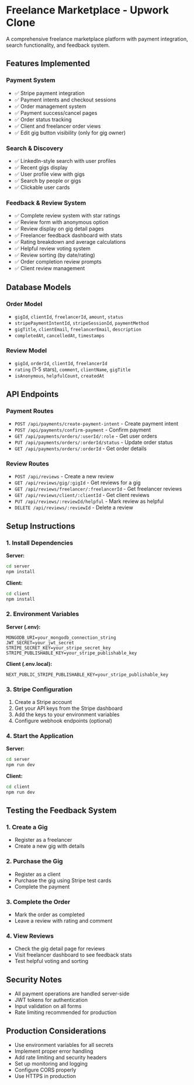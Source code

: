 # Freelance Marketplace - Upwork Clone

A comprehensive freelance marketplace platform with payment integration, search functionality, and feedback system.

## Features Implemented

### Payment System
- ✅ Stripe payment integration
- ✅ Payment intents and checkout sessions
- ✅ Order management system
- ✅ Payment success/cancel pages
- ✅ Order status tracking
- ✅ Client and freelancer order views
- ✅ Edit gig button visibility (only for gig owner)

### Search & Discovery
- ✅ LinkedIn-style search with user profiles
- ✅ Recent gigs display
- ✅ User profile view with gigs
- ✅ Search by people or gigs
- ✅ Clickable user cards

### Feedback & Review System
- ✅ Complete review system with star ratings
- ✅ Review form with anonymous option
- ✅ Review display on gig detail pages
- ✅ Freelancer feedback dashboard with stats
- ✅ Rating breakdown and average calculations
- ✅ Helpful review voting system
- ✅ Review sorting (by date/rating)
- ✅ Order completion review prompts
- ✅ Client review management

## Database Models

### Order Model
- `gigId`, `clientId`, `freelancerId`, `amount`, `status`
- `stripePaymentIntentId`, `stripeSessionId`, `paymentMethod`
- `gigTitle`, `clientEmail`, `freelancerEmail`, `description`
- `completedAt`, `cancelledAt`, `timestamps`

### Review Model
- `gigId`, `orderId`, `clientId`, `freelancerId`
- `rating` (1-5 stars), `comment`, `clientName`, `gigTitle`
- `isAnonymous`, `helpfulCount`, `createdAt`

## API Endpoints

### Payment Routes
- `POST /api/payments/create-payment-intent` - Create payment intent
- `POST /api/payments/confirm-payment` - Confirm payment
- `GET /api/payments/orders/:userId/:role` - Get user orders
- `PUT /api/payments/orders/:orderId/status` - Update order status
- `GET /api/payments/orders/:orderId` - Get order details

### Review Routes
- `POST /api/reviews` - Create a new review
- `GET /api/reviews/gig/:gigId` - Get reviews for a gig
- `GET /api/reviews/freelancer/:freelancerId` - Get freelancer reviews
- `GET /api/reviews/client/:clientId` - Get client reviews
- `PUT /api/reviews/:reviewId/helpful` - Mark review as helpful
- `DELETE /api/reviews/:reviewId` - Delete a review

## Setup Instructions

### 1. Install Dependencies

**Server:**
```bash
cd server
npm install
```

**Client:**
```bash
cd client
npm install
```

### 2. Environment Variables

**Server (.env):**
```
MONGODB_URI=your_mongodb_connection_string
JWT_SECRET=your_jwt_secret
STRIPE_SECRET_KEY=your_stripe_secret_key
STRIPE_PUBLISHABLE_KEY=your_stripe_publishable_key
```

**Client (.env.local):**
```
NEXT_PUBLIC_STRIPE_PUBLISHABLE_KEY=your_stripe_publishable_key
```

### 3. Stripe Configuration

1. Create a Stripe account
2. Get your API keys from the Stripe dashboard
3. Add the keys to your environment variables
4. Configure webhook endpoints (optional)

### 4. Start the Application

**Server:**
```bash
cd server
npm run dev
```

**Client:**
```bash
cd client
npm run dev
```

## Testing the Feedback System

### 1. Create a Gig
- Register as a freelancer
- Create a new gig with details

### 2. Purchase the Gig
- Register as a client
- Purchase the gig using Stripe test cards
- Complete the payment

### 3. Complete the Order
- Mark the order as completed
- Leave a review with rating and comment

### 4. View Reviews
- Check the gig detail page for reviews
- Visit freelancer dashboard to see feedback stats
- Test helpful voting and sorting

## Security Notes

- All payment operations are handled server-side
- JWT tokens for authentication
- Input validation on all forms
- Rate limiting recommended for production

## Production Considerations

- Use environment variables for all secrets
- Implement proper error handling
- Add rate limiting and security headers
- Set up monitoring and logging
- Configure CORS properly
- Use HTTPS in production